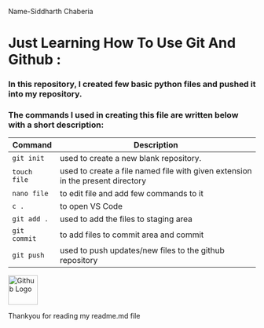 

Name-Siddharth Chaberia
# Just Learning How To Use Git And Github :
### In this repository, I created few basic python files and pushed it into my repository. 
### The commands I used in creating this file are written below with a short description:
|**Command**| **Description** |
|---|---|
| `git init` | used to create a new blank repository. |
| `touch file` | used to create a file named file with given extension in the present directory |
| `nano file` | to edit file and add few commands to it |
| `c .` | to open VS Code |
| `git add .` | used to add the files to staging area |
| `git commit` | to add files to commit area and commit | 
| `git push` | used to push updates/new files to the github repository |
<img src="https://github.githubassets.com/images/modules/logos_page/Octocat.png" alt="Github Logo" height="60">


Thankyou for reading my readme.md file


 

